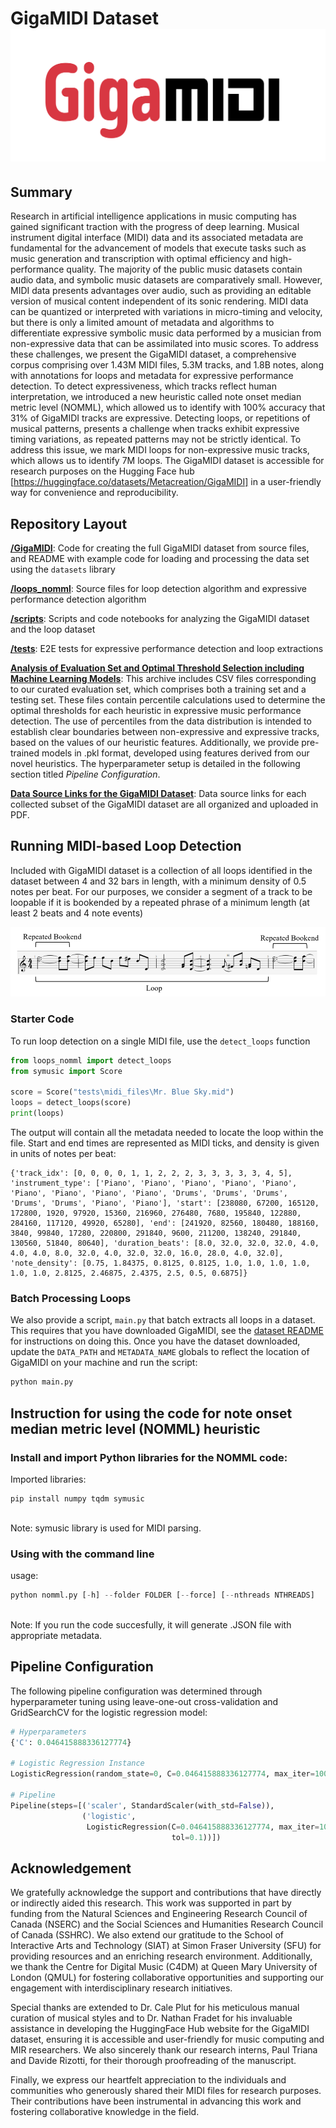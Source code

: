 # GigaMIDI Dataset ![GigaMIDI Logo](./Giga_MIDI_Logo_Final.png)

## Summary 
Research in artificial intelligence applications in music computing has gained significant traction with the progress of deep learning. Musical instrument digital interface (MIDI) data and its associated metadata are fundamental for the advancement of models that execute tasks such as music generation and transcription with optimal efficiency and high-performance quality. The majority of the public music datasets contain audio data, and symbolic music datasets are comparatively small. However, MIDI data presents advantages over audio, such as providing an editable version of musical content independent of its sonic rendering. MIDI data can be quantized or interpreted with variations in micro-timing and velocity, but there is only a limited amount of metadata and algorithms to differentiate expressive symbolic music data performed by a musician from non-expressive data that can be assimilated into music scores. To address these challenges, we present the GigaMIDI dataset, a comprehensive corpus comprising over 1.43M MIDI files, 5.3M tracks, and 1.8B notes, along with annotations for loops and metadata for expressive performance detection. To detect expressiveness, which tracks reflect human interpretation, we introduced a new heuristic called note onset median metric level (NOMML), which allowed us to identify with 100\% accuracy that 31\% of GigaMIDI tracks are expressive. Detecting loops, or repetitions of musical patterns, presents a challenge when tracks exhibit expressive timing variations, as repeated patterns may not be strictly identical. To address this issue, we mark MIDI loops for non-expressive music tracks, which allows us to identify 7M loops. The GigaMIDI dataset is accessible for research purposes on the Hugging Face hub [https://huggingface.co/datasets/Metacreation/GigaMIDI] in a user-friendly way for convenience and reproducibility.

## Repository Layout

[**/GigaMIDI**](./GigaMIDI): Code for creating the full GigaMIDI dataset from
source files, and README with example code for loading and processing the 
data set using the `datasets` library

[**/loops_nomml**](./loops_nomml): Source files for loop detection algorithm 
and expressive performance detection algorithm

[**/scripts**](./scripts): Scripts and code notebooks for analyzing the 
GigaMIDI dataset and the loop dataset

[**/tests**](./tests): E2E tests for expressive performance detection and 
loop extractions

[**Analysis of Evaluation Set and Optimal Threshold Selection including Machine Learning Models**](https://github.com/GigaMidiDataset/The-GigaMIDI-dataset-with-loops-and-expressive-music-performance-detection/tree/82d424ae7ff48a2fb3ce5bb07de13d5cca4fc8c5/Analysis%20of%20Evaluation%20Set%20and%20Optimal%20Threshold%20Selection%20including%20Machine%20Learning%20Models): This archive includes CSV files corresponding to our curated evaluation set, which comprises both a training set and a testing set. These files contain percentile calculations used to determine the optimal thresholds for each heuristic in expressive music performance detection. The use of percentiles from the data distribution is intended to establish clear boundaries between non-expressive and expressive tracks, based on the values of our heuristic features. Additionally, we provide pre-trained models in .pkl format, developed using features derived from our novel heuristics. The hyperparameter setup is detailed in the following section titled *Pipeline Configuration*.

[**Data Source Links for the GigaMIDI Dataset**](https://github.com/GigaMidiDataset/The-GigaMIDI-dataset-with-loops-and-expressive-music-performance-detection/blob/8acb0e5ca8ac5eb21c072ed381fa737689748c81/Data%20Source%20Links%20for%20the%20GigaMIDI%20Dataset%20-%20Sheet1.pdf): Data source links for each collected subset of the GigaMIDI dataset are all organized and uploaded in PDF. 

## Running MIDI-based Loop Detection

Included with GigaMIDI dataset is a collection of all loops identified in the 
dataset between 4 and 32 bars in length, with a minimum density of 0.5 notes 
per beat. For our purposes, we consider a segment of a track to be loopable if 
it is bookended by a repeated phrase of a minimum length (at least 2 beats 
and 4 note events)

![Loop example](./loops_nomml/loop_ex_labeled.png)

### Starter Code

To run loop detection on a single MIDI file, use the `detect_loops` function
```python
from loops_nomml import detect_loops
from symusic import Score

score = Score("tests\midi_files\Mr. Blue Sky.mid")
loops = detect_loops(score)
print(loops)
```

The output will contain all the metadata needed to locate the loop within the 
file. Start and end times are represented as MIDI ticks, and density is 
given in units of notes per beat:
```
{'track_idx': [0, 0, 0, 0, 1, 1, 2, 2, 2, 3, 3, 3, 3, 3, 4, 5], 'instrument_type': ['Piano', 'Piano', 'Piano', 'Piano', 'Piano', 'Piano', 'Piano', 'Piano', 'Piano', 'Drums', 'Drums', 'Drums', 'Drums', 'Drums', 'Piano', 'Piano'], 'start': [238080, 67200, 165120, 172800, 1920, 97920, 15360, 216960, 276480, 7680, 195840, 122880, 284160, 117120, 49920, 65280], 'end': [241920, 82560, 180480, 188160, 3840, 99840, 17280, 220800, 291840, 9600, 211200, 138240, 291840, 130560, 51840, 80640], 'duration_beats': [8.0, 32.0, 32.0, 32.0, 4.0, 4.0, 4.0, 8.0, 32.0, 4.0, 32.0, 32.0, 16.0, 28.0, 4.0, 32.0], 'note_density': [0.75, 1.84375, 0.8125, 0.8125, 1.0, 1.0, 1.0, 1.0, 1.0, 1.0, 2.8125, 2.46875, 2.4375, 2.5, 0.5, 0.6875]}  
```

### Batch Processing Loops

We also provide a script, `main.py` that batch extracts all loops in a 
dataset. This requires that you have downloaded GigaMIDI, see the [dataset README](./GigaMIDI/README.md) for instructions on doing this. Once you have the dataset downloaded, update the `DATA_PATH` and `METADATA_NAME` globals to reflect the location of GigaMIDI on your machine and run the script:

```python
python main.py
```


## Instruction for using the code for note onset median metric level (NOMML) heuristic
### Install and import Python libraries for the NOMML code: <br /> 
Imported libraries: 
```
pip install numpy tqdm symusic
```
<br />
Note: symusic library is used for MIDI parsing.

### Using with the command line  <br />
usage: 
```python
python nomml.py [-h] --folder FOLDER [--force] [--nthreads NTHREADS]
```
<br />
Note: If you run the code succesfully, it will generate .JSON file with appropriate metadata.

## Pipeline Configuration

The following pipeline configuration was determined through hyperparameter tuning using leave-one-out cross-validation and GridSearchCV for the logistic regression model:

```python
# Hyperparameters
{'C': 0.046415888336127774}

# Logistic Regression Instance
LogisticRegression(random_state=0, C=0.046415888336127774, max_iter=10000, tol=0.1)

# Pipeline
Pipeline(steps=[('scaler', StandardScaler(with_std=False)),
                ('logistic',
                 LogisticRegression(C=0.046415888336127774, max_iter=10000,
                                    tol=0.1))])
```

## Acknowledgement
We gratefully acknowledge the support and contributions that have directly or indirectly aided this research. This work was supported in part by funding from the Natural Sciences and Engineering Research Council of Canada (NSERC) and the Social Sciences and Humanities Research Council of Canada (SSHRC). We also extend our gratitude to the School of Interactive Arts and Technology (SIAT) at Simon Fraser University (SFU) for providing resources and an enriching research environment. Additionally, we thank the Centre for Digital Music (C4DM) at Queen Mary University of London (QMUL) for fostering collaborative opportunities and supporting our engagement with interdisciplinary research initiatives.  

Special thanks are extended to Dr. Cale Plut for his meticulous manual curation of musical styles and to Dr. Nathan Fradet for his invaluable assistance in developing the HuggingFace Hub website for the GigaMIDI dataset, ensuring it is accessible and user-friendly for music computing and MIR researchers. We also sincerely thank our research interns, Paul Triana and Davide Rizotti, for their thorough proofreading of the manuscript.  

Finally, we express our heartfelt appreciation to the individuals and communities who generously shared their MIDI files for research purposes. Their contributions have been instrumental in advancing this work and fostering collaborative knowledge in the field.
